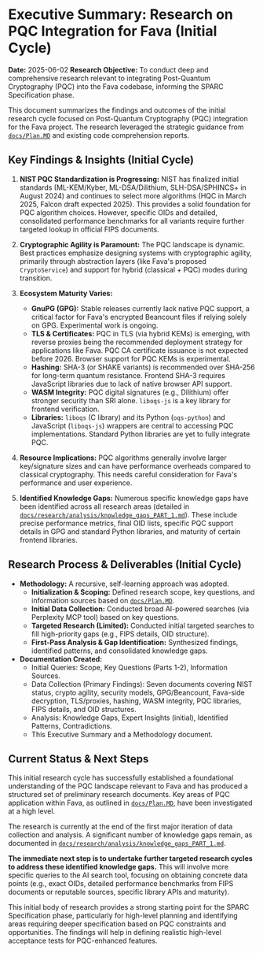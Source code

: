 # Executive Summary: Research on PQC Integration for Fava (Initial Cycle)

**Date:** 2025-06-02
**Research Objective:** To conduct deep and comprehensive research relevant to integrating Post-Quantum Cryptography (PQC) into the Fava codebase, informing the SPARC Specification phase.

This document summarizes the findings and outcomes of the initial research cycle focused on Post-Quantum Cryptography (PQC) integration for the Fava project. The research leveraged the strategic guidance from [`docs/Plan.MD`](../../Plan.MD) and existing code comprehension reports.

## Key Findings & Insights (Initial Cycle)

1.  **NIST PQC Standardization is Progressing:** NIST has finalized initial standards (ML-KEM/Kyber, ML-DSA/Dilithium, SLH-DSA/SPHINCS+ in August 2024) and continues to select more algorithms (HQC in March 2025, Falcon draft expected 2025). This provides a solid foundation for PQC algorithm choices. However, specific OIDs and detailed, consolidated performance benchmarks for all variants require further targeted lookup in official FIPS documents.

2.  **Cryptographic Agility is Paramount:** The PQC landscape is dynamic. Best practices emphasize designing systems with cryptographic agility, primarily through abstraction layers (like Fava's proposed `CryptoService`) and support for hybrid (classical + PQC) modes during transition.

3.  **Ecosystem Maturity Varies:**
    *   **GnuPG (GPG):** Stable releases currently lack native PQC support, a critical factor for Fava's encrypted Beancount files if relying solely on GPG. Experimental work is ongoing.
    *   **TLS & Certificates:** PQC in TLS (via hybrid KEMs) is emerging, with reverse proxies being the recommended deployment strategy for applications like Fava. PQC CA certificate issuance is not expected before 2026. Browser support for PQC KEMs is experimental.
    *   **Hashing:** SHA-3 (or SHAKE variants) is recommended over SHA-256 for long-term quantum resistance. Frontend SHA-3 requires JavaScript libraries due to lack of native browser API support.
    *   **WASM Integrity:** PQC digital signatures (e.g., Dilithium) offer stronger security than SRI alone. `liboqs-js` is a key library for frontend verification.
    *   **Libraries:** `liboqs` (C library) and its Python (`oqs-python`) and JavaScript (`liboqs-js`) wrappers are central to accessing PQC implementations. Standard Python libraries are yet to fully integrate PQC.

4.  **Resource Implications:** PQC algorithms generally involve larger key/signature sizes and can have performance overheads compared to classical cryptography. This needs careful consideration for Fava's performance and user experience.

5.  **Identified Knowledge Gaps:** Numerous specific knowledge gaps have been identified across all research areas (detailed in [`docs/research/analysis/knowledge_gaps_PART_1.md`](../../analysis/knowledge_gaps_PART_1.md)). These include precise performance metrics, final OID lists, specific PQC support details in GPG and standard Python libraries, and maturity of certain frontend libraries.

## Research Process & Deliverables (Initial Cycle)

*   **Methodology:** A recursive, self-learning approach was adopted.
    *   **Initialization & Scoping:** Defined research scope, key questions, and information sources based on [`docs/Plan.MD`](../../Plan.MD).
    *   **Initial Data Collection:** Conducted broad AI-powered searches (via Perplexity MCP tool) based on key questions.
    *   **Targeted Research (Limited):** Conducted initial targeted searches to fill high-priority gaps (e.g., FIPS details, OID structure).
    *   **First-Pass Analysis & Gap Identification:** Synthesized findings, identified patterns, and consolidated knowledge gaps.
*   **Documentation Created:**
    *   Initial Queries: Scope, Key Questions (Parts 1-2), Information Sources.
    *   Data Collection (Primary Findings): Seven documents covering NIST status, crypto agility, security models, GPG/Beancount, Fava-side decryption, TLS/proxies, hashing, WASM integrity, PQC libraries, FIPS details, and OID structures.
    *   Analysis: Knowledge Gaps, Expert Insights (initial), Identified Patterns, Contradictions.
    *   This Executive Summary and a Methodology document.

## Current Status & Next Steps

This initial research cycle has successfully established a foundational understanding of the PQC landscape relevant to Fava and has produced a structured set of preliminary research documents. Key areas of PQC application within Fava, as outlined in [`docs/Plan.MD`](../../Plan.MD), have been investigated at a high level.

The research is currently at the end of the first major iteration of data collection and analysis. A significant number of knowledge gaps remain, as documented in [`docs/research/analysis/knowledge_gaps_PART_1.md`](../../analysis/knowledge_gaps_PART_1.md).

**The immediate next step is to undertake further targeted research cycles to address these identified knowledge gaps.** This will involve more specific queries to the AI search tool, focusing on obtaining concrete data points (e.g., exact OIDs, detailed performance benchmarks from FIPS documents or reputable sources, specific library APIs and maturity).

This initial body of research provides a strong starting point for the SPARC Specification phase, particularly for high-level planning and identifying areas requiring deeper specification based on PQC constraints and opportunities. The findings will help in defining realistic high-level acceptance tests for PQC-enhanced features.